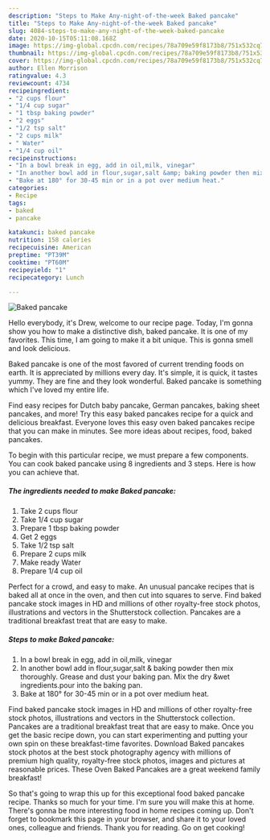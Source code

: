 ```yaml
---
description: "Steps to Make Any-night-of-the-week Baked pancake"
title: "Steps to Make Any-night-of-the-week Baked pancake"
slug: 4084-steps-to-make-any-night-of-the-week-baked-pancake
date: 2020-10-15T05:11:08.168Z
image: https://img-global.cpcdn.com/recipes/78a709e59f8173b8/751x532cq70/baked-pancake-recipe-main-photo.jpg
thumbnail: https://img-global.cpcdn.com/recipes/78a709e59f8173b8/751x532cq70/baked-pancake-recipe-main-photo.jpg
cover: https://img-global.cpcdn.com/recipes/78a709e59f8173b8/751x532cq70/baked-pancake-recipe-main-photo.jpg
author: Ellen Morrison
ratingvalue: 4.3
reviewcount: 4734
recipeingredient:
- "2 cups flour"
- "1/4 cup sugar"
- "1 tbsp baking powder"
- "2 eggs"
- "1/2 tsp salt"
- "2 cups milk"
- " Water"
- "1/4 cup oil"
recipeinstructions:
- "In a bowl break in egg, add in oil,milk, vinegar"
- "In another bowl add in flour,sugar,salt &amp; baking powder then mix thoroughly. Grease and dust your baking pan. Mix the dry &amp;wet ingredients.pour into the baking pan."
- "Bake at 180° for 30-45 min or in a pot over medium heat."
categories:
- Recipe
tags:
- baked
- pancake

katakunci: baked pancake 
nutrition: 158 calories
recipecuisine: American
preptime: "PT39M"
cooktime: "PT60M"
recipeyield: "1"
recipecategory: Lunch

---
```



![Baked pancake](https://img-global.cpcdn.com/recipes/78a709e59f8173b8/751x532cq70/baked-pancake-recipe-main-photo.jpg)

Hello everybody, it's Drew, welcome to our recipe page. Today, I'm gonna show you how to make a distinctive dish, baked pancake. It is one of my favorites. This time, I am going to make it a bit unique. This is gonna smell and look delicious.

Baked pancake is one of the most favored of current trending foods on earth. It is appreciated by millions every day. It's simple, it is quick, it tastes yummy. They are fine and they look wonderful. Baked pancake is something which I've loved my entire life.

Find easy recipes for Dutch baby pancake, German pancakes, baking sheet pancakes, and more! Try this easy baked pancakes recipe for a quick and delicious breakfast. Everyone loves this easy oven baked pancakes recipe that you can make in minutes. See more ideas about recipes, food, baked pancakes.


To begin with this particular recipe, we must prepare a few components. You can cook baked pancake using 8 ingredients and 3 steps. Here is how you can achieve that.

<!--inarticleads1-->

##### The ingredients needed to make Baked pancake:

1. Take 2 cups flour
1. Take 1/4 cup sugar
1. Prepare 1 tbsp baking powder
1. Get 2 eggs
1. Take 1/2 tsp salt
1. Prepare 2 cups milk
1. Make ready  Water
1. Prepare 1/4 cup oil


Perfect for a crowd, and easy to make. An unusual pancake recipes that is baked all at once in the oven, and then cut into squares to serve. Find baked pancake stock images in HD and millions of other royalty-free stock photos, illustrations and vectors in the Shutterstock collection. Pancakes are a traditional breakfast treat that are easy to make. 

<!--inarticleads2-->

##### Steps to make Baked pancake:

1. In a bowl break in egg, add in oil,milk, vinegar
1. In another bowl add in flour,sugar,salt &amp; baking powder then mix thoroughly. Grease and dust your baking pan. Mix the dry &amp;wet ingredients.pour into the baking pan.
1. Bake at 180° for 30-45 min or in a pot over medium heat.


Find baked pancake stock images in HD and millions of other royalty-free stock photos, illustrations and vectors in the Shutterstock collection. Pancakes are a traditional breakfast treat that are easy to make. Once you get the basic recipe down, you can start experimenting and putting your own spin on these breakfast-time favorites. Download Baked pancakes stock photos at the best stock photography agency with millions of premium high quality, royalty-free stock photos, images and pictures at reasonable prices. These Oven Baked Pancakes are a great weekend family breakfast! 

So that's going to wrap this up for this exceptional food baked pancake recipe. Thanks so much for your time. I'm sure you will make this at home. There's gonna be more interesting food in home recipes coming up. Don't forget to bookmark this page in your browser, and share it to your loved ones, colleague and friends. Thank you for reading. Go on get cooking!
